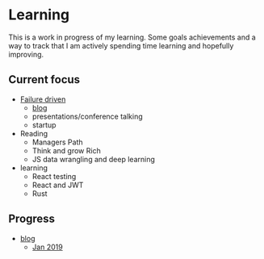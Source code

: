 # Learning


This is a work in progress of my learning. Some goals achievements and a way to
track that I am actively spending time learning and hopefully improving.

## Current focus
  - [Failure driven](https://failure-driven.com/)
    - [blog](https://github.com/failure-driven/blog)
    - presentations/conference talking
    - startup
  - Reading
    - Managers Path
    - Think and grow Rich
    - JS data wrangling and deep learning
  - learning
    - React testing
    - React and JWT
    - Rust

## Progress

  * [blog](blog)
    * [Jan 2019](blog/201901_progress.md)


